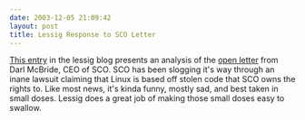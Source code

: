 ```yaml
---
date: 2003-12-05 21:09:42
layout: post
title: Lessig Response to SCO Letter
---
```


[This entry](http://www.lessig.org/blog/archives/001611.shtml) in the lessig blog presents an analysis of the [open letter](http://www.newsforge.com/trends/03/12/04/2024240.shtml?tid=85) from Darl McBride, CEO of SCO. SCO has been slogging it's way through an inane lawsuit claiming that Linux is based off stolen code that SCO owns the rights to. Like most news, it's kinda funny, mostly sad, and best taken in small doses. Lessig does a great job of making those small doses easy to swallow.

